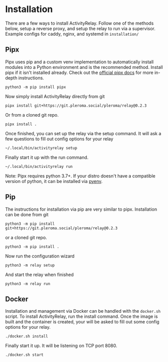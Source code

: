 # Installation

There are a few ways to install ActivityRelay. Follow one of the methods below, setup a reverse
proxy, and setup the relay to run via a supervisor. Example configs for caddy, nginx, and systemd
in `installation/`


## Pipx

Pipx uses pip and a custom venv implementation to automatically install modules into a Python
environment and is the recommended method. Install pipx if it isn't installed already. Check out
the [official pipx docs](https://pypa.github.io/pipx/installation/) for more in-depth instructions.

	python3 -m pip install pipx

Now simply install ActivityRelay directly from git

	pipx install git+https://git.pleroma.social/pleroma/relay@0.2.3

Or from a cloned git repo.

	pipx install .

Once finished, you can set up the relay via the setup command. It will ask a few questions to fill
out config options for your relay

	~/.local/bin/activityrelay setup

Finally start it up with the run command.

	~/.local/bin/activityrelay run

Note: Pipx requires python 3.7+. If your distro doesn't have a compatible version of python, it can
be installed via [pyenv](https://github.com/pyenv/pyenv).


## Pip

The instructions for installation via pip are very similar to pipx. Installation can be done from
git

	python3 -m pip install git+https://git.pleroma.social/pleroma/relay@0.2.3

or a cloned git repo.

	python3 -m pip install .

Now run the configuration wizard

	python3 -m relay setup

And start the relay when finished

	python3 -m relay run


## Docker

Installation and management via Docker can be handled with the `docker.sh` script. To install
ActivityRelay, run the install command. Once the image is built and the container is created,
your will be asked to fill out some config options for your relay.

	./docker.sh install

Finally start it up. It will be listening on TCP port 8080.

	./docker.sh start
